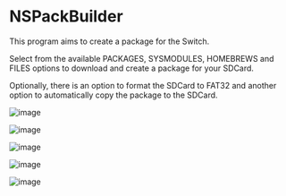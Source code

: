 # NSPackBuilder

This program aims to create a package for the Switch.

Select from the available PACKAGES, SYSMODULES, HOMEBREWS and FILES options to download and create a package for your SDCard.

Optionally, there is an option to format the SDCard to FAT32 and another option to automatically copy the package to the SDCard.

![image](https://github.com/OneEyeBlack/NSPackBuilder/assets/153041521/468f1d0b-58f9-4844-ae3b-50b338b6ca9d)

![image](https://github.com/OneEyeBlack/NSPackBuilder/assets/153041521/73986403-d22e-4d1c-827c-dd76be38cc4a)

![image](https://github.com/OneEyeBlack/NSPackBuilder/assets/153041521/b6d63de9-b481-4bfb-9ed6-cd1b58005945)

![image](https://github.com/OneEyeBlack/NSPackBuilder/assets/153041521/91ebbe3e-4590-42eb-a7a2-557e7e4e0c58)

![image](https://github.com/OneEyeBlack/NSPackBuilder/assets/153041521/57013a68-edfa-4eff-be6e-206a1d40f710)
